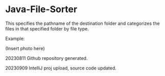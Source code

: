 # Java-File-Sorter
This specifies the pathname of the destination folder and categorizes the files in that specified folder by file type. 


Example: 

(Insert photo here)





20230811 Github repository generated. 

20230909 IntelliJ proj upload, source code updated. 
